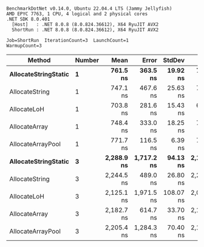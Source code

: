 ```

BenchmarkDotNet v0.14.0, Ubuntu 22.04.4 LTS (Jammy Jellyfish)
AMD EPYC 7763, 1 CPU, 4 logical and 2 physical cores
.NET SDK 8.0.401
  [Host]   : .NET 8.0.8 (8.0.824.36612), X64 RyuJIT AVX2
  ShortRun : .NET 8.0.8 (8.0.824.36612), X64 RyuJIT AVX2

Job=ShortRun  IterationCount=3  LaunchCount=1  
WarmupCount=3  

```
| Method               | Number | Mean       | Error      | StdDev    | Min        | Max        | Gen0   | Gen1   | Allocated |
|--------------------- |------- |-----------:|-----------:|----------:|-----------:|-----------:|-------:|-------:|----------:|
| **AllocateStringStatic** | **1**      |   **761.5 ns** |   **363.5 ns** |  **19.92 ns** |   **745.1 ns** |   **783.7 ns** | **0.0124** | **0.0114** |   **1.02 KB** |
| AllocateString       | 1      |   747.1 ns |   467.6 ns |  25.63 ns |   729.2 ns |   776.5 ns | 0.0124 | 0.0114 |   1.02 KB |
| AllocateLoH          | 1      |   703.8 ns |   281.6 ns |  15.43 ns |   688.4 ns |   719.3 ns | 0.0124 | 0.0114 |   1.02 KB |
| AllocateArray        | 1      |   748.4 ns |   333.0 ns |  18.25 ns |   731.2 ns |   767.5 ns | 0.0124 | 0.0114 |   1.02 KB |
| AllocateArrayPool    | 1      |   771.7 ns |   116.5 ns |   6.39 ns |   764.3 ns |   775.5 ns | 0.0124 | 0.0114 |   1.02 KB |
| **AllocateStringStatic** | **3**      | **2,288.9 ns** | **1,717.2 ns** |  **94.13 ns** | **2,181.6 ns** | **2,357.5 ns** | **0.0343** | **0.0305** |   **3.07 KB** |
| AllocateString       | 3      | 2,244.5 ns |   489.0 ns |  26.80 ns | 2,220.7 ns | 2,273.5 ns | 0.0343 | 0.0305 |   3.07 KB |
| AllocateLoH          | 3      | 2,125.1 ns | 1,971.5 ns | 108.07 ns | 2,025.4 ns | 2,240.0 ns | 0.0343 | 0.0305 |   3.07 KB |
| AllocateArray        | 3      | 2,182.7 ns |   614.7 ns |  33.70 ns | 2,155.6 ns | 2,220.4 ns | 0.0343 | 0.0305 |   3.07 KB |
| AllocateArrayPool    | 3      | 2,205.4 ns | 1,284.3 ns |  70.40 ns | 2,151.4 ns | 2,285.0 ns | 0.0343 | 0.0305 |   3.07 KB |
